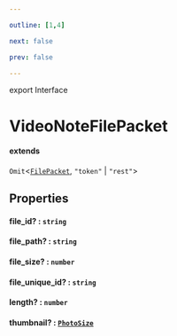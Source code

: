 ```yaml
---

outline: [1,4]

next: false

prev: false

---
```


export Interface
# VideoNoteFilePacket
#### extends
 `Omit`<[`FilePacket`](./FilePacket.md), `"token"` \| `"rest"`>

## Properties

#### file_id? : `string`

#### file_path? : `string`

#### file_size? : `number`

#### file_unique_id? : `string`

#### length? : `number`

#### thumbnail? : [`PhotoSize`](../classes/PhotoSize.md)
